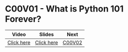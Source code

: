 # C00V01 - What is Python 101 Forever?

| Video                                                     | Slides                                                                                                             | Next                    |
|-----------------------------------------------------------|--------------------------------------------------------------------------------------------------------------------|-------------------------|
| [Click here](https://www.youtube.com/watch?v=HE4M_0ZskqA) | [Click here](https://docs.google.com/presentation/d/116-UNxA3BzkeyCuS9K9oB01PgoTYkJ4ivpwjokx7YfI/edit?usp=sharing) | [C00V02](../02-C00V02/) |
